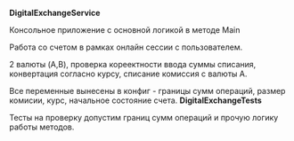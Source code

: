 ﻿**DigitalExchangeService**

Консольное приложение с основной логикой в методе Main

Работа со счетом в рамках онлайн сессии с пользователем.

2 валюты (A,B), проверка кореектности ввода суммы списания, конвертация согласно курсу, списание комиссия с валюты A.

Все переменные вынесены в конфиг - границы сумм операций, размер комисии, курс, начальное состояние счета.
**DigitalExchangeTests**

Тесты на проверку допустим границ сумм операций и прочую логику работы методов.